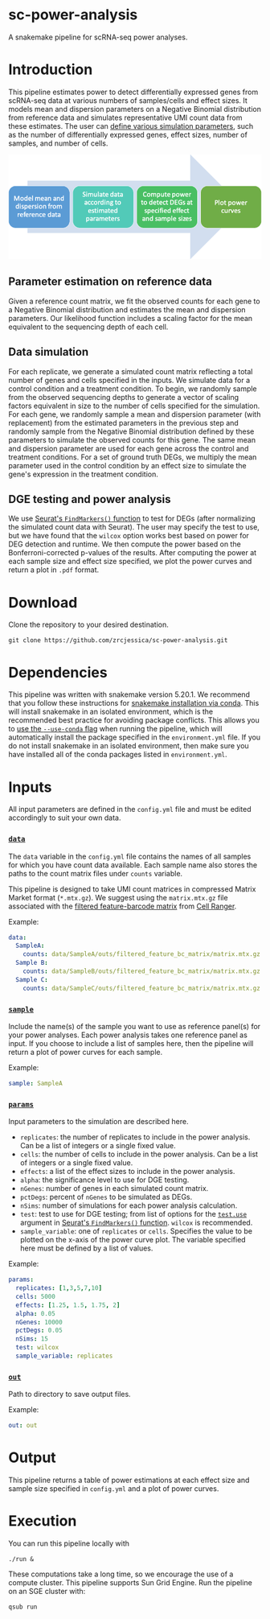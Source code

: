 # sc-power-analysis
A snakemake pipeline for scRNA-seq power analyses. 

# Introduction
This pipeline estimates power to detect differentially expressed genes from scRNA-seq data at various numbers of samples/cells and effect sizes. It models mean and dispersion parameters on a Negative Binomial distribution from reference data and simulates representative UMI count data from these estimates. The user can [define various simulation parameters](https://github.com/zrcjessica/sc-power-analysis/blob/master/README.md#inputs), such as the number of differentially expressed genes, effect sizes, number of samples, and number of cells. 

![workflow](workflow.png)

## Parameter estimation on reference data
Given a reference count matrix, we fit the observed counts for each gene to a Negative Binomial distribution and estimates the mean and dispersion parameters. Our likelihood function includes a scaling factor for the mean equivalent to the sequencing depth of each cell. 

## Data simulation
For each replicate, we generate a simulated count matrix reflecting a total number of genes and cells specified in the inputs. We simulate data for a control condition and a treatment condition. To begin, we randomly sample from the observed sequencing depths to generate a vector of scaling factors equivalent in size to the number of cells specified for the simulation. For each gene, we randomly sample a mean and dispersion parameter (with replacement) from the estimated parameters in the previous step and randomly sample from the Negative Binomial distribution defined by these parameters to simulate the observed counts for this gene. The same mean and dispersion parameter are used for each gene across the control and treatment conditions. For a set of ground truth DEGs, we multiply the mean parameter used in the control condition by an effect size to simulate the gene's expression in the treatment condition. 

## DGE testing and power analysis
We use [Seurat's `FindMarkers()` function](https://satijalab.org/seurat/v3.0/de_vignette.html) to test for DEGs (after normalizing the simulated count data with Seurat). The user may specify the test to use, but we have found that the `wilcox` option works best based on power for DEG detection and runtime. We then compute the power based on the Bonferroni-corrected p-values of the results. After computing the power at each sample size and effect size specified, we plot the power curves and return a plot in `.pdf` format.

# Download
Clone the repository to your desired destination.
```Shell
git clone https://github.com/zrcjessica/sc-power-analysis.git
```
# Dependencies
This pipeline was written with snakemake version 5.20.1. We recommend that you follow these instructions for [snakemake installation via conda](https://snakemake.readthedocs.io/en/stable/getting_started/installation.html#installation-via-conda). This will install snakemake in an isolated environment, which is the recommended best practice for avoiding package conflicts. This allows you to [use the `--use-conda` flag](https://snakemake.readthedocs.io/en/stable/snakefiles/deployment.html#integrated-package-management) when running the pipeline, which will automatically install the package specified in the `environment.yml` file. If you do not install snakemake in an isolated environment, then make sure you have installed all of the conda packages listed in `environment.yml`. 

# Inputs

All input parameters are defined in the `config.yml` file and must be edited accordingly to suit your own data. 

### [`data`](https://github.com/zrcjessica/sc-power-analysis/blob/a953e6c459756d63568e5cb07917c53db25c0fba/config.yml#L2)
The `data` variable in the `config.yml` file contains the names of all samples for which you have count data available. Each sample name also stores the paths to the count matrix files under `counts` variable. 

This pipeline is designed to take UMI count matrices in compressed Matrix Market format (`*.mtx.gz`). We suggest using the `matrix.mtx.gz` file associated with the [filtered feature-barcode matrix](https://support.10xgenomics.com/single-cell-gene-expression/software/pipelines/latest/output/matrices) from [Cell Ranger](https://support.10xgenomics.com/single-cell-gene-expression/software/pipelines/latest/using/count).

Example:
```YAML
data:
  SampleA:
    counts: data/SampleA/outs/filtered_feature_bc_matrix/matrix.mtx.gz
  Sample B:
    counts: data/SampleB/outs/filtered_feature_bc_matrix/matrix.mtx.gz
  Sample C:
    counts: data/SampleC/outs/filtered_feature_bc_matrix/matrix.mtx.gz
```

### [`sample`](https://github.com/zrcjessica/sc-power-analysis/blob/a953e6c459756d63568e5cb07917c53db25c0fba/config.yml#L15)
Include the name(s) of the sample you want to use as reference panel(s) for your power analyses. Each power analysis takes one reference panel as input. If you choose to include a list of samples here, then the pipeline will return a plot of power curves for each sample. 

Example:
```YAML
sample: SampleA
```

### [`params`](https://github.com/zrcjessica/sc-power-analysis/blob/a953e6c459756d63568e5cb07917c53db25c0fba/config.yml#L18)
Input parameters to the simulation are described here. 
- `replicates`: the number of replicates to include in the power analysis. Can be a list of integers or a single fixed value.
- `cells`: the number of cells to include in the power analysis. Can be a list of integers or a single fixed value.
- `effects`: a list of the effect sizes to include in the power analysis. 
- `alpha`: the significance level to use for DGE testing.
- `nGenes`: number of genes in each simulated count matrix.
- `pctDegs`: percent of `nGenes` to be simulated as DEGs.
- `nSims`: number of simulations for each power analysis calculation.
- `test`: test to use for DGE testing; from list of options for the [`test.use`](https://www.rdocumentation.org/packages/Seurat/versions/3.1.4/topics/FindMarkers) argument in [Seurat's `FindMarkers()` function](https://satijalab.org/seurat/v3.0/de_vignette.html). `wilcox` is recommended.
- `sample_variable`: one of `replicates` or `cells`. Specifies the value to be plotted on the x-axis of the power curve plot. The variable specified here must be defined by a list of values.

Example:
```YAML
params:
  replicates: [1,3,5,7,10]
  cells: 5000
  effects: [1.25, 1.5, 1.75, 2]
  alpha: 0.05
  nGenes: 10000
  pctDegs: 0.05
  nSims: 15
  test: wilcox
  sample_variable: replicates
```

### [`out`](https://github.com/zrcjessica/sc-power-analysis/blob/a953e6c459756d63568e5cb07917c53db25c0fba/config.yml#L30)
Path to directory to save output files. 

Example:
```YAML
out: out
```
# Output
This pipeline returns a table of power estimations at each effect size and sample size specified in `config.yml` and a plot of power curves.

# Execution
You can run this pipeline locally with
```Shell
./run &
```
These computations take a long time, so we encourage the use of a compute cluster. This pipeline supports Sun Grid Engine. Run the pipeline on an SGE cluster with:
```Shell
qsub run
```
